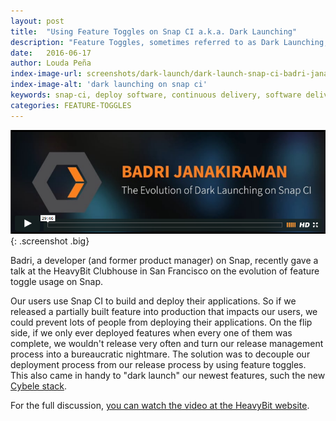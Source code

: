 ```yaml
---
layout: post
title:  "Using Feature Toggles on Snap CI a.k.a. Dark Launching"
description: "Feature Toggles, sometimes referred to as Dark Launching, was something we eventually grew into on Snap CI. Learn about our evolution here."
date:   2016-06-17
author: Louda Peña
index-image-url: screenshots/dark-launch/dark-launch-snap-ci-badri-janakiraman.png
index-image-alt: 'dark launching on snap ci'
keywords: snap-ci, deploy software, continuous delivery, software delivery, dark launching, feature toggles, feature flags
categories: FEATURE-TOGGLES
---
```



![From the Snap CI Support Desk](/assets/images/screenshots/dark-launch/dark-launch-snap-ci-badri-janakiraman.png){: .screenshot .big}


Badri, a developer (and former product manager) on Snap, recently gave a talk at the HeavyBit Clubhouse in San Francisco on the evolution of feature toggle usage on Snap.

Our users use Snap CI to build and deploy their applications. So if we released a partially built feature into production that impacts our users, we could prevent lots of people from deploying their applications. On the flip side, if we only ever deployed features when every one of them was complete, we wouldn't release very often and turn our release management process into a bureaucratic nightmare. The solution was to decouple our deployment process from our release process by using feature toggles. This also came in handy to "dark launch" our newest features, such the new [Cybele stack](https://docs.snap-ci.com/the-ci-environment/stacks/).

For the full discussion, [you can watch the video at the HeavyBit website](http://www.heavybit.com/library/blog/the-evolution-of-dark-launching-on-snap-ci/).

